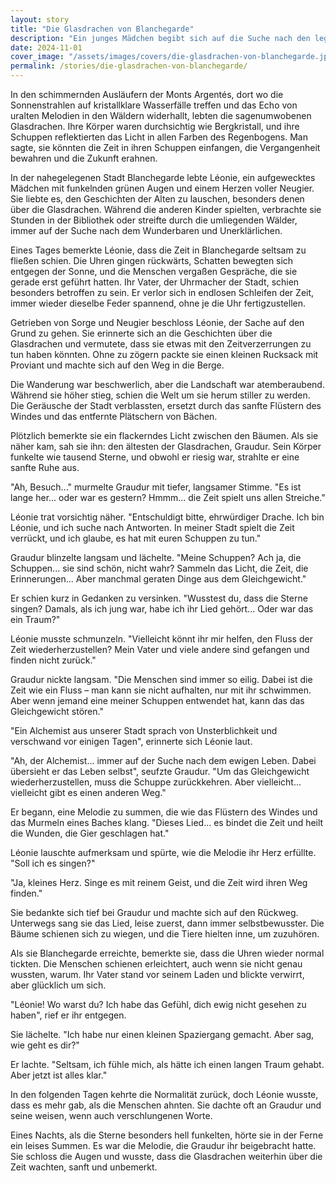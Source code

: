 ```yaml
---
layout: story
title: "Die Glasdrachen von Blanchegarde"
description: "Ein junges Mädchen begibt sich auf die Suche nach den legendären Glasdrachen, um die Balance der Zeit wiederherzustellen."
date: 2024-11-01
cover_image: "/assets/images/covers/die-glasdrachen-von-blanchegarde.jpg"
permalink: /stories/die-glasdrachen-von-blanchegarde/
---
```



In den schimmernden Ausläufern der Monts Argentés, dort wo die Sonnenstrahlen auf kristallklare Wasserfälle treffen und das Echo von uralten Melodien in den Wäldern widerhallt, lebten die sagenumwobenen Glasdrachen. Ihre Körper waren durchsichtig wie Bergkristall, und ihre Schuppen reflektierten das Licht in allen Farben des Regenbogens. Man sagte, sie könnten die Zeit in ihren Schuppen einfangen, die Vergangenheit bewahren und die Zukunft erahnen.

In der nahegelegenen Stadt Blanchegarde lebte Léonie, ein aufgewecktes Mädchen mit funkelnden grünen Augen und einem Herzen voller Neugier. Sie liebte es, den Geschichten der Alten zu lauschen, besonders denen über die Glasdrachen. Während die anderen Kinder spielten, verbrachte sie Stunden in der Bibliothek oder streifte durch die umliegenden Wälder, immer auf der Suche nach dem Wunderbaren und Unerklärlichen.

Eines Tages bemerkte Léonie, dass die Zeit in Blanchegarde seltsam zu fließen schien. Die Uhren gingen rückwärts, Schatten bewegten sich entgegen der Sonne, und die Menschen vergaßen Gespräche, die sie gerade erst geführt hatten. Ihr Vater, der Uhrmacher der Stadt, schien besonders betroffen zu sein. Er verlor sich in endlosen Schleifen der Zeit, immer wieder dieselbe Feder spannend, ohne je die Uhr fertigzustellen.

Getrieben von Sorge und Neugier beschloss Léonie, der Sache auf den Grund zu gehen. Sie erinnerte sich an die Geschichten über die Glasdrachen und vermutete, dass sie etwas mit den Zeitverzerrungen zu tun haben könnten. Ohne zu zögern packte sie einen kleinen Rucksack mit Proviant und machte sich auf den Weg in die Berge.

Die Wanderung war beschwerlich, aber die Landschaft war atemberaubend. Während sie höher stieg, schien die Welt um sie herum stiller zu werden. Die Geräusche der Stadt verblassten, ersetzt durch das sanfte Flüstern des Windes und das entfernte Plätschern von Bächen.

Plötzlich bemerkte sie ein flackerndes Licht zwischen den Bäumen. Als sie näher kam, sah sie ihn: den ältesten der Glasdrachen, Graudur. Sein Körper funkelte wie tausend Sterne, und obwohl er riesig war, strahlte er eine sanfte Ruhe aus.

"Ah, Besuch..." murmelte Graudur mit tiefer, langsamer Stimme. "Es ist lange her... oder war es gestern? Hmmm... die Zeit spielt uns allen Streiche."

Léonie trat vorsichtig näher. "Entschuldigt bitte, ehrwürdiger Drache. Ich bin Léonie, und ich suche nach Antworten. In meiner Stadt spielt die Zeit verrückt, und ich glaube, es hat mit euren Schuppen zu tun."

Graudur blinzelte langsam und lächelte. "Meine Schuppen? Ach ja, die Schuppen... sie sind schön, nicht wahr? Sammeln das Licht, die Zeit, die Erinnerungen... Aber manchmal geraten Dinge aus dem Gleichgewicht."

Er schien kurz in Gedanken zu versinken. "Wusstest du, dass die Sterne singen? Damals, als ich jung war, habe ich ihr Lied gehört... Oder war das ein Traum?"

Léonie musste schmunzeln. "Vielleicht könnt ihr mir helfen, den Fluss der Zeit wiederherzustellen? Mein Vater und viele andere sind gefangen und finden nicht zurück."

Graudur nickte langsam. "Die Menschen sind immer so eilig. Dabei ist die Zeit wie ein Fluss – man kann sie nicht aufhalten, nur mit ihr schwimmen. Aber wenn jemand eine meiner Schuppen entwendet hat, kann das das Gleichgewicht stören."

"Ein Alchemist aus unserer Stadt sprach von Unsterblichkeit und verschwand vor einigen Tagen", erinnerte sich Léonie laut.

"Ah, der Alchemist... immer auf der Suche nach dem ewigen Leben. Dabei übersieht er das Leben selbst", seufzte Graudur. "Um das Gleichgewicht wiederherzustellen, muss die Schuppe zurückkehren. Aber vielleicht... vielleicht gibt es einen anderen Weg."

Er begann, eine Melodie zu summen, die wie das Flüstern des Windes und das Murmeln eines Baches klang. "Dieses Lied... es bindet die Zeit und heilt die Wunden, die Gier geschlagen hat."

Léonie lauschte aufmerksam und spürte, wie die Melodie ihr Herz erfüllte. "Soll ich es singen?"

"Ja, kleines Herz. Singe es mit reinem Geist, und die Zeit wird ihren Weg finden."

Sie bedankte sich tief bei Graudur und machte sich auf den Rückweg. Unterwegs sang sie das Lied, leise zuerst, dann immer selbstbewusster. Die Bäume schienen sich zu wiegen, und die Tiere hielten inne, um zuzuhören.

Als sie Blanchegarde erreichte, bemerkte sie, dass die Uhren wieder normal tickten. Die Menschen schienen erleichtert, auch wenn sie nicht genau wussten, warum. Ihr Vater stand vor seinem Laden und blickte verwirrt, aber glücklich um sich.

"Léonie! Wo warst du? Ich habe das Gefühl, dich ewig nicht gesehen zu haben", rief er ihr entgegen.

Sie lächelte. "Ich habe nur einen kleinen Spaziergang gemacht. Aber sag, wie geht es dir?"

Er lachte. "Seltsam, ich fühle mich, als hätte ich einen langen Traum gehabt. Aber jetzt ist alles klar."

In den folgenden Tagen kehrte die Normalität zurück, doch Léonie wusste, dass es mehr gab, als die Menschen ahnten. Sie dachte oft an Graudur und seine weisen, wenn auch verschlungenen Worte.

Eines Nachts, als die Sterne besonders hell funkelten, hörte sie in der Ferne ein leises Summen. Es war die Melodie, die Graudur ihr beigebracht hatte. Sie schloss die Augen und wusste, dass die Glasdrachen weiterhin über die Zeit wachten, sanft und unbemerkt.
